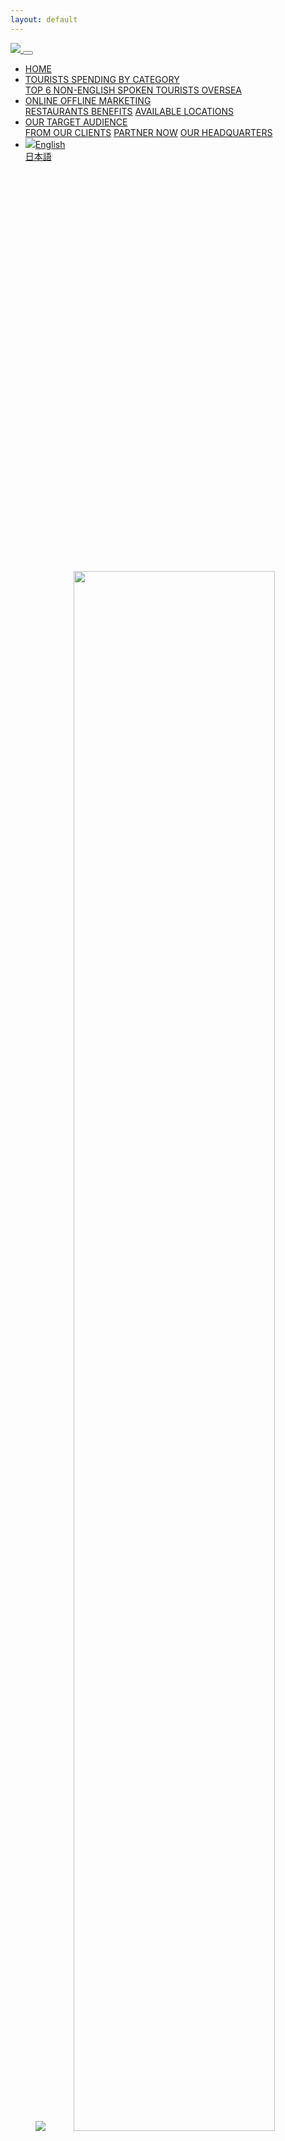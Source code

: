 ```yaml
---
layout: default
---
```

<nav class="navbar navbar-expand-md fixed-top bg-primary">
  <a href="/">
    <img src="/assets/images/logo.svg">
  </a>
  <button class="navbar-toggler navbar-toggler-right navbar-toggler navbar-toggler-right navbar-dark border-light" type="button" data-toggle="collapse" data-target="#navbarResponsive" aria-controls="navbarResponsive" aria-expanded="false" aria-label="Toggle navigation">
    <span class="navbar-toggler-icon"></span>
  </button>
  <div class="collapse navbar-collapse" id="navbarResponsive">
    <ul class="navbar-nav ml-auto">
      <li class="nav-item">
        <a class="nav-link js-smooth text-white" href="#top">HOME</a>
      </li>
      <li class="nav-item dropdown">
        <a class="nav-item nav-link dropdown-toggle mr-md-2 text-white" href="#" id="category" data-toggle="dropdown" aria-haspopup="true" aria-expanded="false">
          TOURISTS SPENDING BY CATEGORY
        </a>
        <div class="dropdown-menu dropdown-menu-md-right bg-black" aria-labelledby="category">
          <a class="dropdown-item text-primary js-smooth" href="#tourists-data">TOP 6 NON-ENGLISH SPOKEN TOURISTS OVERSEA</a>
        </div>
      </li>
      <li class="nav-item dropdown">
        <a class="nav-item nav-link dropdown-toggle mr-md-2 text-white" href="#" id="marketing" data-toggle="dropdown" aria-haspopup="true" aria-expanded="false">
          ONLINE OFFLINE MARKETING
        </a>
        <div class="dropdown-menu dropdown-menu-md-right bg-black" aria-labelledby="marketing">
          <a class="dropdown-item text-primary js-smooth" href="#benefits-section">RESTAURANTS BENEFITS</a>
          <a class="dropdown-item text-primary js-smooth" href="#locations-section">AVAILABLE LOCATIONS</a>
        </div>
      </li>
      <li class="nav-item dropdown">
        <a class="nav-item nav-link dropdown-toggle mr-md-2 text-white" href="#" id="audience" data-toggle="dropdown" aria-haspopup="true" aria-expanded="false">
          OUR TARGET AUDIENCE
        </a>
        <div class="dropdown-menu dropdown-menu-md-right bg-black" aria-labelledby="audience">
          <a class="dropdown-item text-primary js-smooth" href="#audience-section">FROM OUR CLIENTS</a>
          <a class="dropdown-item text-primary js-smooth" href="#contact-section">PARTNER NOW</a>
          <a class="dropdown-item text-primary js-smooth" href="#headquarter-section">OUR HEADQUARTERS</a>
        </div>
      </li>
      <li class="nav-item dropdown">
        <a class="nav-item nav-link dropdown-toggle mr-md-2 text-white" href="#" id="language" data-toggle="dropdown" aria-haspopup="true" aria-expanded="false">
                <img src="/assets/images/america.svg" class="mr-2">English
        </a>
        <div class="dropdown-menu dropdown-menu-md-right bg-black" aria-labelledby="language">
          <a class="dropdown-item text-primary" href="/ja">日本語</a>
        </div>
      </li>
    </ul>
  </div>
</nav>
<header id="top" class="position-relative mt-5">
  <div class="bg-image bg-cover d-none d-md-block" style="background-image: url(/assets/images/banner1.png); background-position: center; height: 640px;">
  </div>
  <img src="/assets/images/banner1.png" class="w-100 d-md-none d-block">
  <img src="/assets/images/copy.svg" class="position-absolute" style="width: 80%;top: 0;right: 0;left: 0;right: 0;margin: auto;bottom: 0;">
</header>
<section id="why">
  <div class="container py-6rem">
    <h2 class="fs-46 text-center">
      WHY MR.MENU?
    </h2>
    <p class="my-5">
      Convinced that the success of the product relies on an outstanding user experience based on complete and accurate data, we have partnered with the leading providers of strategic information in the USA for reviews, menus and restaurant data in addition to mapping and geo location services information. All Mr.menu data is stored in nationally recognized collocated data centers to facilitate both redundancy and optimized user connectivity and experience. Upcoming feature enhancements include in App payment using services such as WeChat Pay and AliPay, direct in App integration with leading ride-share providers and the ability to place orders at restaurants for both take away and delivery. Additionally, we would like to offer digital coupons for both dining and shopping use as well as access to tickets for attractions, sporting events and concerts. 
    </p>
    <img src="/assets/images/why.png" class="img-fluid">
  </div>
</section>
<section class="bg-light" id="tourists-data">
  <div class="container py-5 text-center py-6rem">
    <h2 class="fs-42 py-5">TOURISTS SPENDING BY CATEGORY</h2>
    <img src="/assets/images/graph.svg" class="img-fluid">
    <h2 class="fs-42 py-5">TOP 6 NON-ENGLISH SPOKEN TOURISTS OVERSEA </h2>
    <img src="/assets/images/6-counties.png" class="img-fluid mb-5">
  </div>
</section>
<section id="marketing-section">
  <div class="container py-5 text-center py-6rem">
    <h2 class="fs-42 py-5">ONLINE OFFLINE MARKETING</h2>
    <img src="/assets/images/marketing.png" class="img-fluid mb-5">
  </div>
</section>
<section id="benefits-section" class="bg-orange">
  <div class="container py-5 text-center py-6rem">
    <h2 class="fs-42 py-5">RESTAURANTS BENEFITS</h2>
    <img src="/assets/images/benefits.png" class="img-fluid mb-5">
  </div>
</section>
<section id="locations-section">
  <div class="container py-5 text-center py-6rem">
    <h2 class="fs-42 pt-5">AVAILABLE LOCATIONS</h2>
    <p class="my-5">
      For our initial launch, we have targeted Boston, Chicago, Los Angeles, Las Vegas, Miami, New York, Orlando, Philadelphia, Salt Lake City, San Diego, San Francisco, Santa Barbara, Seattle, Tampa, Washington DC, and Hawaii. As the App gains tractions and users, we will expand the locations where it will be able to assist users in. Our second target market will be visitors from Japan to the USA, which currently numbers some 3 million annually and then we would like to explore the ability to take the APP the other English-speaking countries. 
    </p>
    <img src="/assets/images/locations.png" class="img-fluid mb-5">
  </div>
</section>
<section class="bg-black" id="audience-section">
  <div class="container py-5 text-center py-6rem">
    <h2 class="fs-42 pt-5 text-primary">OUR TARGET AUDIENCE</h2>
    <p class="my-5 text-primary">
      The initial target market for Greedy Cat is foreign visitors from China, of which there are currently 3.5 million annually. Of this, approximately 50% travel with prearranged independently and book all their needs while traveling. Backpackers are the target market for the Greedy Cat App. Average length of the trip to the USA is 14 days and the visitors will typically spend time in 3 different cities or regions while they are in the USA. 16 cities 3.5 million annual tourist 4 languages.
    </p>
  </div>
</section>
<section id="audience-section">
  <div class="container py-5 text-center py-6rem">
    <h2 class="fs-42 pt-5">FROM OUR CLIENTS</h2>
    <p class="text-light"> Our clients absolutely love our app!</p>
    <div class="row">
      <div class="col-12 col-md-6 my-3">
        <div class="card mb-3 position-relative border-0">
          <div class="row">
            <div class="col-4">
              <img src="/assets/images/client1.png" class="card-img" alt="...">
            </div>
            <div class="col-8 text-left">
              <p class="card-text">"Greedy Cat made it so simple to order from many different restaurants."</p>
              <p class="fs-22 fc-green m-0 pc-p-absolute" style="bottom: 0;">Kim Zhoa-chez</p>
            </div>
          </div>
        </div>
      </div>
      <div class="col-12 col-md-6 my-3">
        <div class="card mb-3 position-relative border-0">
          <div class="row">
            <div class="col-4">
              <img src="/assets/images/client2.png" class="card-img" alt="...">
            </div>
            <div class="col-8 text-left">
              <p class="card-text">"This app made my recent visit to the US so much easier. could easily order from many different restaurants and the in person  translate really helped."</p>
              <p class="fs-22 fc-green m-0 pc-p-absolute" style="bottom: 0;">Eduard Ungureanu</p>
            </div>
          </div>
        </div>
      </div>
      <div class="col-12 col-md-6 my-3">
        <div class="card mb-3 position-relative border-0">
          <div class="row">
            <div class="col-4">
              <img src="/assets/images/client3.png" class="card-img" alt="...">
            </div>
            <div class="col-8 text-left">
              <p class="card-text">"Before it was very difficult to dining at a restaurant. This app has made it much easier as just show my phone to my server indicating what I am trying to ask.”
              </p>
              <p class="fs-22 fc-green m-0 pc-p-absolute" style="bottom: 0;">Ten Nguyen</p>
            </div>
          </div>
        </div>
      </div>
      <div class="col-12 col-md-6 my-3">
        <div class="card mb-3 position-relative border-0">
          <div class="row">
            <div class="col-4">
              <img src="/assets/images/client4.png" class="card-img" alt="...">
            </div>
            <div class="col-8 text-left">
              <p class="card-text">"Finding a nearby location my family could go to eat was easy! The added bonus of being able to communicate was great as well!”
              </p>
              <p class="fs-22 fc-green m-0 pc-p-absolute" style="bottom: 0;"> Randy pho</p>
            </div>
          </div>
        </div>
      </div>
    </div>
  </div>
</section>
<section id="contact-section" class="bg-orange">
  <div class="container py-5 text-center py-6rem">
    <h2 class="fs-42 pt-5"> PARTNER NOW</h2>
    <p>Don't miss out on more quality patrons! Register below and we'll contact you shortly.</p>
    <a href="https://forms.gle/poaeUW9vbX9jAkve9" class="btn btn-primary btn-lg text-white mt-5" target="_blank">Go to the Form</a>
  </div>
</section>
<section id="headquarter-section">
  <div class="container py-5 text-center py-6rem">
    <h2 class="fs-42 text-white">OUR HEADQUARTERS</h2>
    <p class="text-white">Mr.menu USA headquarter is in Tampa, FL. Our partner offices are in Beijing – China, Seoul – Korea, and Tokyo – Japan. The team abroad is the backbone of translation and software programming. Allowing for accurate translations to our end users, intuitive design, responsive search and ultimately an over-all better experience.</p>
  </div>
  <div class="bg-black">
    <div class="container text-white">
      <div class="row">
        <div class="col-12 col-md-4 py-4">
          <i class="fa fa-phone pr-2"></i>Phone：885-347-3339<br/>
          <i class="fa fa-envelope pr-2 fs-12"></i>Email：info@greedycatusa.com<br/>
          <i class="fa fa-map-marker pr-2"></i>Address：7815 N Dale Mabry Hwy suite 108, Tampa, FL 33614
        </div>
        <div class="col-12 col-md-4 py-4">
          <i class="fa fa-phone pr-2"></i>Phone：010-53399332<br/>
          <i class="fa fa-envelope pr-2 fs-12"></i>Email：greedycat@chanmaomap.com<br/>
          <i class="fa fa-map-marker pr-2"></i>Address：Room 19F, Plaza B, Foreign Enterprise Building, Chaoyang D istrict, Beijing
        </div>
        <div class="col-12 col-md-4 py-4">
          <i class="fa fa-phone pr-2"></i>Phone：+81-9041777596<br/>
          <i class="fa fa-envelope pr-2 fs-12"></i>Email：to.be.mr.all.rounder@gmail.com<br/>
          <i class="fa fa-map-marker pr-2"></i>Address：3rd floor,No.14, 1-chome, Tomigaya, shibuya district,Tokyo
        </div>
      </div>
    </div>
  </div>
</section>
